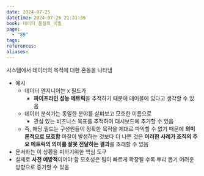 ```yaml
---
date: 2024-07-25
datetime: 2024-07-25 21:31:35
book: 데이터_품질의_비밀
page:
  - "89"
tags: 
references: 
aliases:
---
```

시스템에서 데이터의 목적에 대한 혼동을 나타냄
- 예시
	- 데이터 엔지니어는 x 필드가 
		- **파이프라인 성능 메트릭**을 추적하기 때문에 테이블에 있다고 생각할 수 있음
	- 데이터 분석가는 동일한 분야를 살펴보고 모호한 이름으로
		- 관심 있는 비즈니스 목표를 추적하여 대시보드에 추가할 수 있음
	- 즉, 해당 필드는 구성원들이 정확한 목적을 제대로 파악할 수 없기 때문에 **의미론적으로 모호함**
마찰이 발생하는 것보다 더 나쁜 것은 **이러한 사례가 조직의 주요 메트릭의 의미를 잘못 전달하는 결과**를 초래할 수 있음
- 문서화는 이 상황을 피하기위한 핵심 도구
- 실제로 **사전 예방적**이어야 함
모호성은 팀이 빠르게 확장될 수록 뿌리 뽑기 어려운 방향으로 증가할 수 있음